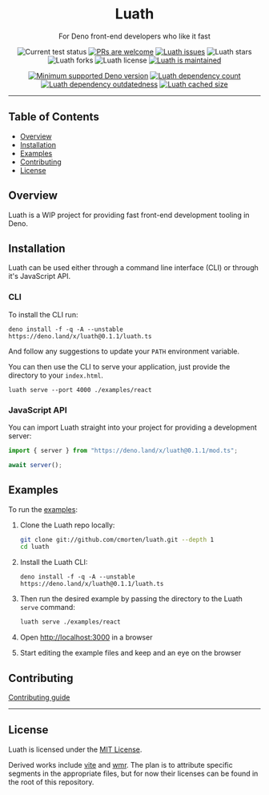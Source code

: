 <p align="center">
  <h1 align="center">Luath</h1>
</p>
<p align="center">
  For Deno front-end developers who like it fast
</p>
<p align="center">
   <img src="https://github.com/cmorten/luath/workflows/Test/badge.svg" alt="Current test status" />
   <a href="http://makeapullrequest.com"><img src="https://img.shields.io/badge/PRs-welcome-brightgreen.svg" alt="PRs are welcome" /></a>
   <a href="https://github.com/cmorten/luath/issues/"><img src="https://img.shields.io/github/issues/cmorten/luath" alt="Luath issues" /></a>
   <img src="https://img.shields.io/github/stars/cmorten/luath" alt="Luath stars" />
   <img src="https://img.shields.io/github/forks/cmorten/luath" alt="Luath forks" />
   <img src="https://img.shields.io/github/license/cmorten/luath" alt="Luath license" />
   <a href="https://github.com/cmorten/luath/graphs/commit-activity"><img src="https://img.shields.io/badge/Maintained%3F-yes-green.svg" alt="Luath is maintained" /></a>
</p>
<p align="center">
   <a href="https://github.com/denoland/deno/blob/main/Releases.md"><img src="https://img.shields.io/badge/deno-^1.8.0-brightgreen?logo=deno" alt="Minimum supported Deno version" /></a>
   <a href="https://deno-visualizer.danopia.net/dependencies-of/https/raw.githubusercontent.com/cmorten/luath/main/mod.ts"><img src="https://img.shields.io/endpoint?url=https%3A%2F%2Fdeno-visualizer.danopia.net%2Fshields%2Fdep-count%2Fhttps%2Fraw.githubusercontent.com%2Fcmorten%2Fluath%2Fmain%2Fmod.ts" alt="Luath dependency count" /></a>
   <a href="https://deno-visualizer.danopia.net/dependencies-of/https/raw.githubusercontent.com/cmorten/luath/main/mod.ts"><img src="https://img.shields.io/endpoint?url=https%3A%2F%2Fdeno-visualizer.danopia.net%2Fshields%2Fupdates%2Fhttps%2Fraw.githubusercontent.com%2Fcmorten%2Fluath%2Fmain%2Fmod.ts" alt="Luath dependency outdatedness" /></a>
   <a href="https://deno-visualizer.danopia.net/dependencies-of/https/raw.githubusercontent.com/cmorten/luath/main/mod.ts"><img src="https://img.shields.io/endpoint?url=https%3A%2F%2Fdeno-visualizer.danopia.net%2Fshields%2Fcache-size%2Fhttps%2Fraw.githubusercontent.com%2Fcmorten%2Fluath%2Fmain%2Fmod.ts" alt="Luath cached size" /></a>
</p>

---

## Table of Contents

- [Overview](#overview)
- [Installation](#installation)
- [Examples](#examples)
- [Contributing](#contributing)
- [License](#license)

## Overview

Luath is a WIP project for providing fast front-end development tooling in Deno.

## Installation

Luath can be used either through a command line interface (CLI) or through it's JavaScript API.

### CLI

To install the CLI run:

```console
deno install -f -q -A --unstable https://deno.land/x/luath@0.1.1/luath.ts
```

And follow any suggestions to update your `PATH` environment variable.

You can then use the CLI to serve your application, just provide the directory to your `index.html`.

```console
luath serve --port 4000 ./examples/react
```

### JavaScript API

You can import Luath straight into your project for providing a development server:

```ts
import { server } from "https://deno.land/x/luath@0.1.1/mod.ts";

await server();
```

## Examples

To run the [examples](./examples):

1. Clone the Luath repo locally:

   ```bash
   git clone git://github.com/cmorten/luath.git --depth 1
   cd luath
   ```

1. Install the Luath CLI:

   ```console
   deno install -f -q -A --unstable https://deno.land/x/luath@0.1.1/luath.ts
   ```

1. Then run the desired example by passing the directory to the Luath `serve` command:

   ```bash
   luath serve ./examples/react
   ```

1. Open <http://localhost:3000> in a browser

1. Start editing the example files and keep and an eye on the browser

## Contributing

[Contributing guide](./.github/CONTRIBUTING.md)

---

## License

Luath is licensed under the [MIT License](./LICENSE.md).

Derived works include [vite](https://github.com/vitejs/vite) and [wmr](https://github.com/preactjs/wmr). The plan is to attribute specific segments in the appropriate files, but for now their licenses can be found in the root of this repository.
